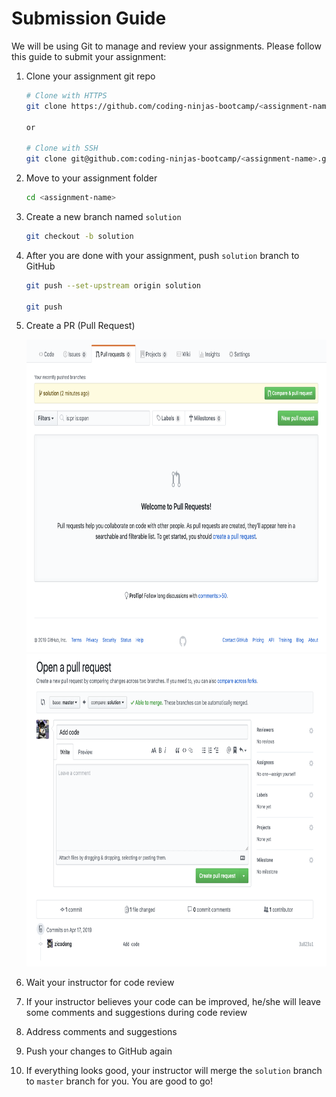 # Submission Guide

We will be using Git to manage and review your assignments. Please follow this guide to submit your assignment:

1. Clone your assignment git repo

   ```sh
   # Clone with HTTPS
   git clone https://github.com/coding-ninjas-bootcamp/<assignment-name>.git

   or

   # Clone with SSH
   git clone git@github.com:coding-ninjas-bootcamp/<assignment-name>.git
   ```

2. Move to your assignment folder

   ```sh
   cd <assignment-name>
   ```

3. Create a new branch named `solution`

   ```sh
   git checkout -b solution
   ```

4. After you are done with your assignment, push `solution` branch to GitHub

   ```sh
   git push --set-upstream origin solution

   git push
   ```

5. Create a PR (Pull Request)

   <img src="./images/create-pr-1.png" height="500" />

   <img src="./images/create-pr-2.png" height="500" />

6. Wait your instructor for code review

7. If your instructor believes your code can be improved, he/she will leave some comments and suggestions during code review

8. Address comments and suggestions

9. Push your changes to GitHub again

10. If everything looks good, your instructor will merge the `solution` branch to `master` branch for you. You are good to go!
